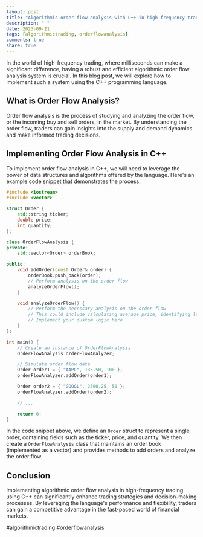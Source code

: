 ```yaml
---
layout: post
title: "Algorithmic order flow analysis with C++ in high-frequency trading"
description: " "
date: 2023-09-21
tags: [algorithmictrading, orderflowanalysis]
comments: true
share: true
---
```


In the world of high-frequency trading, where milliseconds can make a significant difference, having a robust and efficient algorithmic order flow analysis system is crucial. In this blog post, we will explore how to implement such a system using the C++ programming language.

## What is Order Flow Analysis?

Order flow analysis is the process of studying and analyzing the order flow, or the incoming buy and sell orders, in the market. By understanding the order flow, traders can gain insights into the supply and demand dynamics and make informed trading decisions.

## Implementing Order Flow Analysis in C++

To implement order flow analysis in C++, we will need to leverage the power of data structures and algorithms offered by the language. Here's an example code snippet that demonstrates the process:

```cpp
#include <iostream>
#include <vector>

struct Order {
    std::string ticker;
    double price;
    int quantity;
};

class OrderFlowAnalysis {
private:
    std::vector<Order> orderBook;

public:
    void addOrder(const Order& order) {
        orderBook.push_back(order);
        // Perform analysis on the order flow
        analyzeOrderFlow();
    }

    void analyzeOrderFlow() {
        // Perform the necessary analysis on the order flow
        // This could include calculating average price, identifying large trades, etc.
        // Implement your custom logic here
    }
};

int main() {
    // Create an instance of OrderFlowAnalysis
    OrderFlowAnalysis orderFlowAnalyzer;

    // Simulate order flow data
    Order order1 = { "AAPL", 135.50, 100 };
    orderFlowAnalyzer.addOrder(order1);

    Order order2 = { "GOOGL", 2500.25, 50 };
    orderFlowAnalyzer.addOrder(order2);

    // ...

    return 0;
}
```

In the code snippet above, we define an `Order` struct to represent a single order, containing fields such as the ticker, price, and quantity. We then create a `OrderFlowAnalysis` class that maintains an order book (implemented as a vector) and provides methods to add orders and analyze the order flow.

## Conclusion

Implementing algorithmic order flow analysis in high-frequency trading using C++ can significantly enhance trading strategies and decision-making processes. By leveraging the language's performance and flexibility, traders can gain a competitive advantage in the fast-paced world of financial markets.

#algorithmictrading #orderflowanalysis